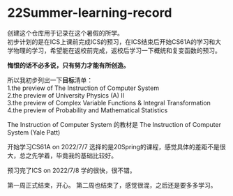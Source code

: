 # 22Summer-learning-record  
创建这个仓库用于记录在这个暑假的所学。  
初步计划的是在ICS上课前完成ICS的预习，在ICS结束后开始CS61A的学习和大学物理的学习，希望能在返校前完成，返校后学习一下概统和复变函数的预习。 

**悔恨的话不必多说，只有努力才能有所创造。**

所以我初步列出一下**目标**清单：  
1.the preview of The Instruction of Computer System   
2.the preview of University Physics (A) Ⅱ  
3.the preview of Complex Variable Functions & Integral Transformation  
4.the preview of Probability and Mathematical Statistics  

The Instruction of Computer System 的教材是 The Instruction of Computer System (Yale Patt)
  
开始学习CS61A on 2022/7/7 选择的是20Spring的课程，感觉具体的差距不是很大，总之先学着，毕竟我的基础比较好。
  
预习完了ICS on 2022/7/8 学的很快，很不错。
  
第一周正式结束，开心。
第二周也结束了，感觉很混，之后还是要多多学习。
